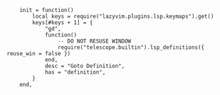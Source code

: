 
        init = function()
            local keys = require("lazyvim.plugins.lsp.keymaps").get()
            keys[#keys + 1] = {
                "gd",
                function()
                    -- DO NOT RESUSE WINDOW
                    require("telescope.builtin").lsp_definitions({ reuse_win = false })
                end,
                desc = "Goto Definition",
                has = "definition",
            }
        end,
